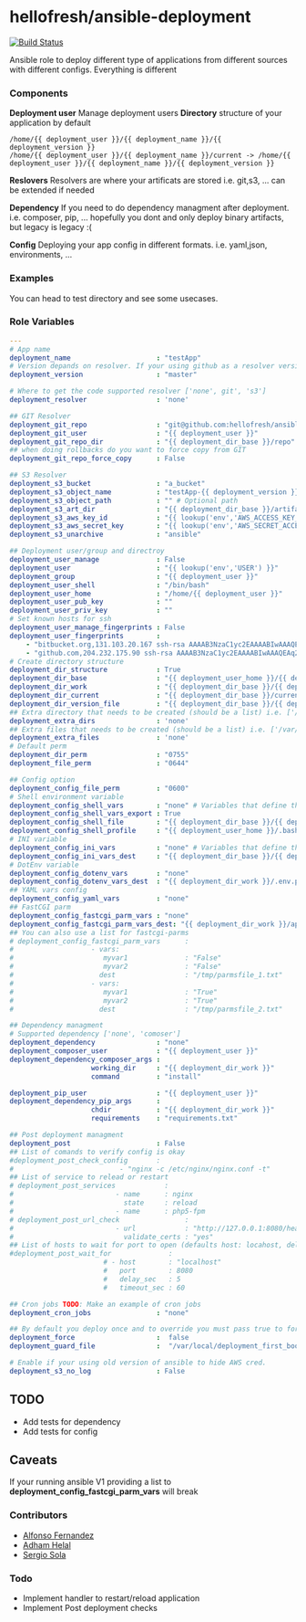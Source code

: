 # hellofresh/ansible-deployment
[![Build Status](https://travis-ci.org/hellofresh/ansible-deployment.svg?branch=master)](https://travis-ci.org/hellofresh/ansible-deployment)

Ansible role to deploy different type of applications from different sources with different configs. Everything is different

### Components

**Deployment user** Manage deployment  users
**Directory** structure of your application by default
```
/home/{{ deployment_user }}/{{ deployment_name }}/{{ deployment_version }}
/home/{{ deployment_user }}/{{ deployment_name }}/current -> /home/{{ deployment_user }}/{{ deployment_name }}/{{ deployment_version }}
```
**Reslovers** Resolvers are where your artificats are stored i.e. git,s3, ... can be extended if needed

**Dependency** If you need to do dependency managment after deployment. i.e. composer, pip, ... hopefully you dont and only deploy binary artifacts, but legacy is legacy :(

**Config** Deploying your app config in different formats. i.e. yaml,json, environments, ...

### Examples
You can head to test directory and see some usecases.

### Role Variables
```yaml
---
# App name
deployment_name                     : "testApp"
# Version depands on resolver. If your using github as a resolver version could be branch/tag/git 40 char hash
deployment_version                  : "master"

# Where to get the code supported resolver ['none', git', 's3']
deployment_resolver                 : 'none'

## GIT Resolver
deployment_git_repo                 : "git@github.com:hellofresh/ansible-deployment.git"
deployment_git_user                 : "{{ deployment_user }}"
deployment_git_repo_dir             : "{{ deployment_dir_base }}/repo"
## when doing rollbacks do you want to force copy from GIT
deployment_git_repo_force_copy      : False

## S3 Resolver
deployment_s3_bucket                : "a_bucket"
deployment_s3_object_name           : "testApp-{{ deployment_version }}.tgz"
deployment_s3_object_path           : "" # Optional path
deployment_s3_art_dir               : "{{ deployment_dir_base }}/artifacts"
deployment_s3_aws_key_id            : "{{ lookup('env','AWS_ACCESS_KEY_ID') }}"
deployment_s3_aws_secret_key        : "{{ lookup('env','AWS_SECRET_ACCESS_KEY') }}"
deployment_s3_unarchive             : "ansible" 

## Deployment user/group and directroy
deployment_user_manage              : False
deployment_user                     : "{{ lookup('env','USER') }}"
deployment_group                    : "{{ deployment_user }}"
deployment_user_shell               : "/bin/bash"
deployment_user_home                : "/home/{{ deployment_user }}"
deployment_user_pub_key             : ""
deployment_user_priv_key            : ""
# Set known hosts for ssh
deployment_user_manage_fingerprints : False
deployment_user_fingerprints        :
    - "bitbucket.org,131.103.20.167 ssh-rsa AAAAB3NzaC1yc2EAAAABIwAAAQEAubiN81eDcafrgMeLzaFPsw2kNvEcqTKl/VqLat/MaB33pZy0y3rJZtnqwR2qOOvbwKZYKiEO1O6VqNEBxKvJJelCq0dTXWT5pbO2gDXC6h6QDXCaHo6pOHGPUy+YBaGQRGuSusMEASYiWunYN0vCAI8QaXnWMXNMdFP3jHAJH0eDsoiGnLPBlBp4TNm6rYI74nMzgz3B9IikW4WVK+dc8KZJZWYjAuORU3jc1c/NPskD2ASinf8v3xnfXeukU0sJ5N6m5E8VLjObPEO+mN2t/FZTMZLiFqPWc/ALSqnMnnhwrNi2rbfg/rd/IpL8Le3pSBne8+seeFVBoGqzHM9yXw=="
    - "github.com,204.232.175.90 ssh-rsa AAAAB3NzaC1yc2EAAAABIwAAAQEAq2A7hRGmdnm9tUDbO9IDSwBK6TbQa+PXYPCPy6rbTrTtw7PHkccKrpp0yVhp5HdEIcKr6pLlVDBfOLX9QUsyCOV0wzfjIJNlGEYsdlLJizHhbn2mUjvSAHQqZETYP81eFzLQNnPHt4EVVUh7VfDESU84KezmD5QlWpXLmvU31/yMf+Se8xhHTvKSCZIFImWwoG6mbUoWf9nzpIoaSjB+weqqUUmpaaasXVal72J+UX2B+2RPW3RcT0eOzQgqlJL3RKrTJvdsjE3JEAvGq3lGHSZXy28G3skua2SmVi/w4yCE6gbODqnTWlg7+wC604ydGXA8VJiS5ap43JXiUFFAaQ=="
# Create directory structure 
deployment_dir_structure            : True
deployment_dir_base                 : "{{ deployment_user_home }}/{{ deployment_name }}"
deployment_dir_work                 : "{{ deployment_dir_base }}/{{ deployment_version }}"
deployment_dir_current              : "{{ deployment_dir_base }}/current"
deployment_dir_version_file         : "{{ deployment_dir_base }}/{{ deployment_version_file_orginal }}"
## Extra directory that needs to be created (should be a list) i.e. ['/var/log/myapp','/opt/blaaa']
deployment_extra_dirs               : 'none'
## Extra files that needs to be created (should be a list) i.e. ['/var/log/myapp.log','/somewhere/file.txt']
deployment_extra_files              : 'none'
# Default perm
deployment_dir_perm                 : "0755"
deployment_file_perm                : "0644"

## Config option
deployment_config_file_perm         : "0600"
# Shell environment variable
deployment_config_shell_vars        : "none" # Variables that define the config
deployment_config_shell_vars_export : True
deployment_config_shell_file        : "{{ deployment_dir_base }}/{{ deployment_name }}_environment.sh"
deployment_config_shell_profile     : "{{ deployment_user_home }}/.bashrc"
# INI variable
deployment_config_ini_vars          : "none" # Variables that define the config
deployment_config_ini_vars_dest     : "{{ deployment_dir_base }}/{{ deployment_name }}_config.ini"
# DotEnv variable
deployment_config_dotenv_vars       : "none"
deployment_config_dotenv_vars_dest  : "{{ deployment_dir_work }}/.env.php"
## YAML vars config 
deployment_config_yaml_vars         : "none"
## FastCGI parm
deployment_config_fastcgi_parm_vars : "none"
deployment_config_fastcgi_parm_vars_dest: "{{ deployment_dir_work }}/app_fastcgi_parm"
## You can also use a list for fastcgi-parms
# deployment_config_fastcgi_parm_vars      :
#                   - vars:
#                      myvar1              : "False"
#                      myvar2              : "False"
#                     dest                 : "/tmp/parmsfile_1.txt"
#                   - vars:
#                      myvar1              : "True"
#                      myvar2              : "True"
#                     dest                 : "/tmp/parmsfile_2.txt"

## Dependency managment
# Supported dependency ['none', 'comoser']
deployment_dependency               : "none"
deployment_composer_user            : "{{ deployment_user }}"
deployment_dependency_composer_args :
                    working_dir     : "{{ deployment_dir_work }}"
                    command         : "install"

deployment_pip_user                 : "{{ deployment_user }}"
deployment_dependency_pip_args      :
                    chdir           : "{{ deployment_dir_work }}"
                    requirements    : "requirements.txt"

## Post deployment managment
deployment_post                     : False
## List of comands to verify config is okay 
#deployment_post_check_config       :
#                          - "nginx -c /etc/nginx/nginx.conf -t" 
## List of service to relead or restart
# deployment_post_services            :   
#                         - name      : nginx
#                           state     : reload
#                         - name      : php5-fpm
# deployment_post_url_check                :
#                         - url            : "http://127.0.0.1:8080/health"
#                           validate_certs : "yes"
## List of hosts to wait for port to open (defaults host: locahost, delay: 2, timeout 10)
#deployment_post_wait_for              :
                       # - host        : "localhost"
                       #   port        : 8080
                       #   delay_sec   : 5
                       #   timeout_sec : 60

## Cron jobs TODO: Make an example of cron jobs
deployment_cron_jobs                : "none"

## By default you deploy once and to override you must pass true to force deployment
deployment_force                    :  false
deployment_guard_file               :  "/var/local/deployment_first_boot_file"

# Enable if your using old version of ansible to hide AWS cred.
deployment_s3_no_log                : False
````

## TODO
* Add tests for dependency 
* Add tests for config 

## Caveats
If your running ansible V1 providing a list to **deployment_config_fastcgi_parm_vars** will break 

### Contributors
* [Alfonso Fernandez](https://github.com/alfonsodev)
* [Adham Helal](https://github.com/ahelal)
* [Sergio Sola](https://github.com/ssola)

### Todo
- Implement handler to restart/reload application
- Implement Post deployment checks


